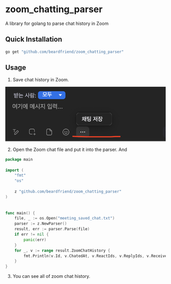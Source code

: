# zoom_chatting_parser

A library for golang to parse chat history in Zoom

## Quick Installation

```bash
go get "github.com/beardfriend/zoom_chatting_parser"
```

## Usage

1. Save chat history in Zoom.

![](docs/chat_save.png)

2. Open the Zoom chat file and put it into the parser. And

```go
package main

import (
	"fmt"
	"os"

	z "github.com/beardfriend/zoom_chatting_parser"
)


func main() {
	file, _ := os.Open("meeting_saved_chat.txt")
	parser := z.NewParser()
	result, err := parser.Parse(file)
	if err != nil {
		panic(err)
	}
	for _, v := range result.ZoomChatHistory {
		fmt.Println(v.Id, v.ChatedAt, v.ReactIds, v.ReplyIds, v.ReceiverName, v.SenderName, v.Text, v.TextType, v.Removed)
	}
}

```

3. You can see all of zoom chat history.
